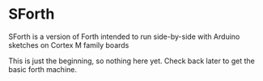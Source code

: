 # SForth
SForth is a version of Forth intended to run side-by-side with Arduino sketches on Cortex M family boards

This is just the beginning, so nothing here yet.  Check back later to get the basic forth machine.
